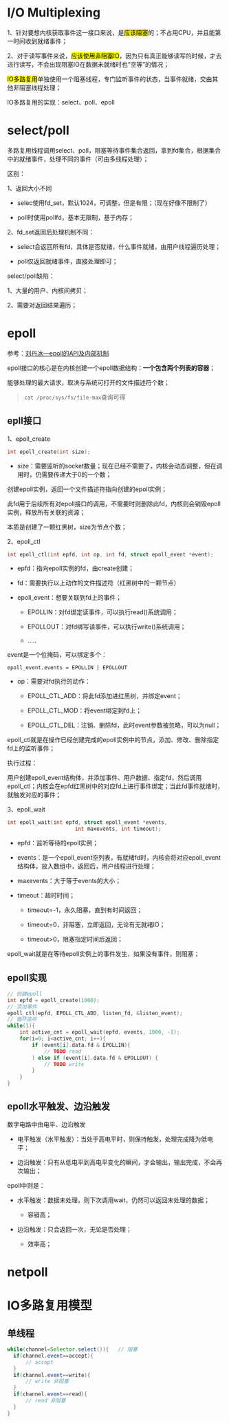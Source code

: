# I/O Multiplexing

1、针对要想内核获取事件这一接口来说，是<mark>应该阻塞</mark>的；不占用CPU，并且能第一时间收到就绪事件；

2、对于读写事件来说，<mark>应该使用非阻塞IO</mark>，因为只有真正能够读写的时候，才去进行读写，不会出现阻塞IO在数据未就绪时也“空等”的情况；

<mark>IO多路复用</mark>单独使用一个阻塞线程，专门监听事件的状态，当事件就绪，交由其他非阻塞线程处理；

IO多路复用的实现：select、poll、epoll

# select/poll

多路复用线程调用select、poll，阻塞等待事件集合返回，拿到fd集合，根据集合中的就绪事件，处理不同的事件（可由多线程处理）；

区别：

1、返回大小不同

- selec使用fd_set，默认1024，可调整，但是有限；（现在好像不限制了）

- poll时使用pollfd，基本无限制，基于内存；

2、fd_set返回后处理机制不同：

- select会返回所有fd，具体是否就绪，什么事件就绪，由用户线程遍历处理；

- poll仅返回就绪事件，直接处理即可；

select/poll缺陷：

1、大量的用户、内核间拷贝；

2、需要对返回结果遍历；

# epoll

参考：[刘丹冰—epoll的API及内部机制](https://www.bilibili.com/video/BV1jK4y1N7ST/?p=3&spm_id_from=pageDriver&vd_source=ce67cf212f4a949cf75348b5404c5e27)

epoll接口的核心是在内核创建一个epoll数据结构：**一个包含两个列表的容器**；

能够处理的最大请求，取决与系统可打开的文件描述符个数；

> `cat /proc/sys/fs/file-max`查询可得

## epll接口

1、epoll_create

```c
int epoll_create(int size);
```

- size：需要监听的socket数量；现在已经不需要了，内核会动态调整，但在调用时，仍需要传递大于0的一个数；

创建epoll实例，返回一个文件描述符指向创建的epoll实例；

此fd用于后续所有对epoll接口的调用，不需要时则删除此fd，内核则会销毁epoll实例，释放所有关联的资源；

本质是创建了一颗红黑树，size为节点个数；

2、epoll_ctl

```c
int epoll_ctl(int epfd, int op, int fd, struct epoll_event *event);
```

- epfd：指向epoll实例的fd，由create创建；

- fd：需要执行以上动作的文件描述符（红黑树中的一颗节点）

- epoll_event：想要关联到fd上的事件；
  
  - EPOLLIN：对fd绑定读事件，可以执行read()系统调用；
  
  - EPOLLOUT：对fd绑写读事件，可以执行write()系统调用；
  
  - .....

event是一个位掩码，可以绑定多个：

`epoll_event.events = EPOLLIN | EPOLLOUT`

- op：需要对fd执行的动作：
  
  - EPOLL_CTL_ADD：将此fd添加进红黑树，并绑定event；
  
  - EPOLL_CTL_MOD：将event绑定到fd上；
  
  - EPOLL_CTL_DEL：注销、删除fd，此时event参数被忽略，可以为null；

epoll_ctl就是在操作已经创建完成的epoll实例中的节点，添加、修改、删除指定fd上的监听事件；

执行过程：

用户创建epoll_event结构体，并添加事件、用户数据、指定fd，然后调用epoll_ctl；内核会在epfd红黑树中的对应fd上进行事件绑定；当此fd事件就绪时，就触发对应的事件；

3、epoll_wait

```c
int epoll_wait(int epfd, struct epoll_event *events,
                      int maxevents, int timeout);
```

- epfd：监听等待的epoll实例；

- events：是一个epoll_event空列表，有就绪fd时，内核会将对应epoll_event结构体，放入数组中，返回后，用户线程进行处理；

- maxevents：大于等于events的大小；

- timeout：超时时间；
  
  - timeout=-1，永久阻塞，直到有时间返回；
  
  - timeout=0，非阻塞，立即返回，无论有无就绪IO；
  
  - timeout>0，阻塞指定时间后返回；

epoll_wait就是在等待epoll实例上的事件发生，如果没有事件，则阻塞；

## epoll实现

```c
// 创建epoll
int epfd = epoll_create(1000);
// 添加事件
epoll_ctl(epfd, EPOLL_CTL_ADD, listen_fd, &listen_event);
// 循环监听
while(1){
    int active_cnt = epoll_wait(epfd, events, 1000, -1);
    for(i=0; i<active_cnt; i++){
        if (event[i].data.fd & EPOLLIN){
            // TODO read
        ) else if (event[i].data.fd & EPOLLOUT) {
            // TODO write
        }
    }
}
```

## epoll水平触发、边沿触发

数字电路中由电平、边沿触发

- 电平触发（水平触发）：当处于高电平时，则保持触发，处理完成降为低电平；

- 边沿触发：只有从低电平到高电平变化的瞬间，才会输出，输出完成，不会再次输出；

epoll中则是：

- 水平触发：数据未处理，则下次调用wait，仍然可以返回未处理的数据；
  
  - 容错高；

- 边沿触发：只会返回一次，无论是否处理；
  
  - 效率高；

# netpoll

# IO多路复用模型

## 单线程

```java
while(channel=Selector.select()){   // 阻塞
  if(channel.event==accept){
      // accept
  }
  if(channel.event==write){
      // write 非阻塞
  }
  if(channel.event==read){
      // read 非阻塞
  }
}
```

